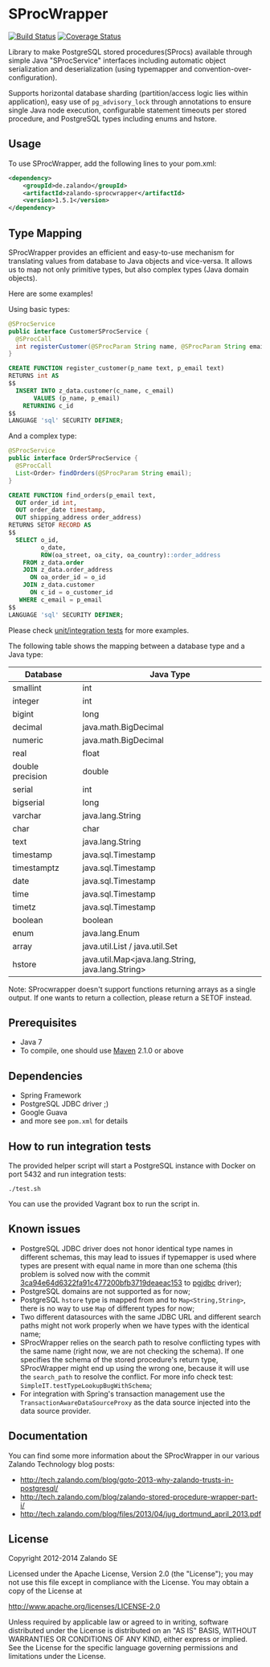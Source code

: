 SProcWrapper
============

[![Build Status](https://travis-ci.org/zalando-incubator/java-sproc-wrapper.svg)](https://travis-ci.org/zalando/java-sproc-wrapper) [![Coverage Status](https://coveralls.io/repos/zalando-incubator/java-sproc-wrapper/badge.svg)](https://coveralls.io/r/zalando-incubator/java-sproc-wrapper)

Library to make PostgreSQL stored procedures(SProcs) available through simple Java "SProcService" interfaces including automatic object serialization and deserialization (using typemapper and convention-over-configuration).

Supports horizontal database sharding (partition/access logic lies within application), easy use of `pg_advisory_lock` through annotations to ensure single Java node execution, configurable statement timeouts per stored procedure, and PostgreSQL types including enums and hstore.

Usage
------------
To use SProcWrapper, add the following lines to your pom.xml:

```xml
<dependency>
    <groupId>de.zalando</groupId>
    <artifactId>zalando-sprocwrapper</artifactId>
    <version>1.5.1</version>
</dependency>
```

Type Mapping
------------

SProcWrapper provides an efficient and easy-to-use mechanism for translating values from database to Java objects and vice-versa. It allows us to map not only primitive types, but also complex types (Java domain objects).

Here are some examples!

Using basic types:

```java
@SProcService
public interface CustomerSProcService {
  @SProcCall
  int registerCustomer(@SProcParam String name, @SProcParam String email);
}
```

```sql
CREATE FUNCTION register_customer(p_name text, p_email text)
RETURNS int AS
$$
  INSERT INTO z_data.customer(c_name, c_email)
       VALUES (p_name, p_email)
    RETURNING c_id
$$
LANGUAGE 'sql' SECURITY DEFINER;
```

And a complex type:

```java
@SProcService
public interface OrderSProcService {
  @SProcCall
  List<Order> findOrders(@SProcParam String email);
}
```

```sql
CREATE FUNCTION find_orders(p_email text,
  OUT order_id int,
  OUT order_date timestamp,
  OUT shipping_address order_address)
RETURNS SETOF RECORD AS
$$
  SELECT o_id,
         o_date,
         ROW(oa_street, oa_city, oa_country)::order_address
    FROM z_data.order
    JOIN z_data.order_address
      ON oa_order_id = o_id
    JOIN z_data.customer
      ON c_id = o_customer_id
   WHERE c_email = p_email
$$
LANGUAGE 'sql' SECURITY DEFINER;
```

Please check [unit/integration tests](src/test/java/de/zalando/sprocwrapper) for more examples.

The following table shows the mapping between a database type and a Java type:

| Database         | Java Type                                         |
| ---------------- | ------------------------------------------------- |
| smallint         | int                                               |
| integer          | int                                               |
| bigint           | long                                              |
| decimal          | java.math.BigDecimal                              |
| numeric          | java.math.BigDecimal                              |
| real             | float                                             |
| double precision | double                                            |
| serial           | int                                               |
| bigserial        | long                                              |
| varchar          | java.lang.String                                  |
| char             | char                                              |
| text             | java.lang.String                                  |
| timestamp        | java.sql.Timestamp                                |
| timestamptz      | java.sql.Timestamp                                |
| date             | java.sql.Timestamp                                |
| time             | java.sql.Timestamp                                |
| timetz           | java.sql.Timestamp                                |
| boolean          | boolean                                           |
| enum             | java.lang.Enum                                    |
| array            | java.util.List / java.util.Set                    |
| hstore           | java.util.Map<java.lang.String, java.lang.String> |

Note: SProcwrapper doesn't support functions returning arrays as a single output. If one wants to return a collection, please return a SETOF instead.

Prerequisites
-------------

 * Java 7
 * To compile, one should use [Maven](http://maven.apache.org/) 2.1.0 or above

Dependencies
------------

 * Spring Framework
 * PostgreSQL JDBC driver ;)
 * Google Guava
 * and more see `pom.xml` for details

How to run integration tests
----------------------------

The provided helper script will start a PostgreSQL instance with Docker on port 5432 and run integration tests:

    ./test.sh

You can use the provided Vagrant box to run the script in.

Known issues
------------

* PostgreSQL JDBC driver does not honor identical type names in different schemas, this may lead to issues if typemapper is used where types are present with equal name in more than one schema (this problem is solved now with the commit [3ca94e64d6322fa91c477200bfb3719deaeac153](https://github.com/pgjdbc/pgjdbc/commit/3ca94e64d6322fa91c477200bfb3719deaeac153) to [pgjdbc](https://github.com/pgjdbc/pgjdbc/) driver);
* PostgreSQL domains are not supported as for now;
* PostgreSQL `hstore` type is mapped from and to `Map<String,String>`, there is no way to use `Map` of different types for now;
* Two different datasources with the same JDBC URL and different search paths might not work properly when we have types with the identical name;
* SProcWrapper relies on the search path to resolve conflicting types with the same name (right now, we are not checking the schema). If one specifies the schema of the stored procedure's return type, SProcWrapper might end up using the wrong one, because it will use the `search_path` to resolve the conflict. For more info check test: `SimpleIT.testTypeLookupBugWithSchema`;
* For integration with Spring's transaction management use the `TransactionAwareDataSourceProxy` as the data source injected into the data source provider.

Documentation
-------------

You can find some more information about the SProcWrapper in our various Zalando Technology blog posts:

* http://tech.zalando.com/blog/goto-2013-why-zalando-trusts-in-postgresql/
* http://tech.zalando.com/blog/zalando-stored-procedure-wrapper-part-i/
* http://tech.zalando.com/blog/files/2013/04/jug_dortmund_april_2013.pdf


License
-------

Copyright 2012-2014 Zalando SE

Licensed under the Apache License, Version 2.0 (the "License");
you may not use this file except in compliance with the License.
You may obtain a copy of the License at

   http://www.apache.org/licenses/LICENSE-2.0

Unless required by applicable law or agreed to in writing, software
distributed under the License is distributed on an "AS IS" BASIS,
WITHOUT WARRANTIES OR CONDITIONS OF ANY KIND, either express or implied.
See the License for the specific language governing permissions and
limitations under the License.
